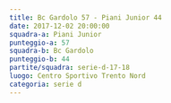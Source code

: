 ```yaml
---
title: Bc Gardolo 57 - Piani Junior 44
date: 2017-12-02 20:00:00
squadra-a: Piani Junior
punteggio-a: 57
squadra-b: Bc Gardolo
punteggio-b: 44
partite/squadra: serie-d-17-18
luogo: Centro Sportivo Trento Nord
categoria: serie d
---
```

